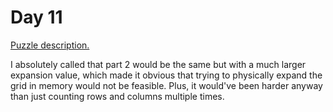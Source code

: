 # Day 11

[Puzzle description.](https://adventofcode.com/2023/day/11)

I absolutely called that part 2 would be the same but with a much larger expansion value, which
made it obvious that trying to physically expand the grid in memory would not be feasible. Plus,
it would've been harder anyway than just counting rows and columns multiple times.

